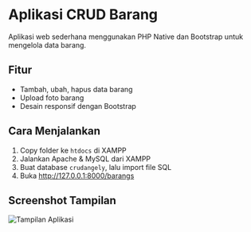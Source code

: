 # Aplikasi CRUD Barang

Aplikasi web sederhana menggunakan PHP Native dan Bootstrap untuk mengelola data barang.

## Fitur
- Tambah, ubah, hapus data barang
- Upload foto barang
- Desain responsif dengan Bootstrap

## Cara Menjalankan
1. Copy folder ke `htdocs` di XAMPP
2. Jalankan Apache & MySQL dari XAMPP
3. Buat database `crudangely`, lalu import file SQL
4. Buka http://127.0.0.1:8000/barangs

## Screenshot Tampilan
![Tampilan Aplikasi](screenshots/tampilan.png)
